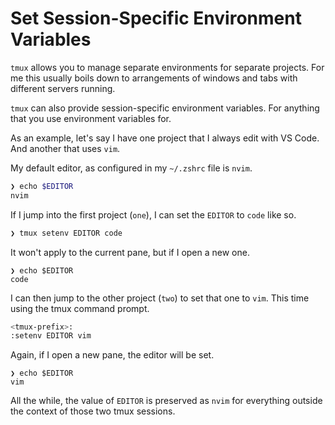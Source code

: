# Set Session-Specific Environment Variables

`tmux` allows you to manage separate environments for separate projects. For me
this usually boils down to arrangements of windows and tabs with different
servers running.

`tmux` can also provide session-specific environment variables. For anything
that you use environment variables for.

As an example, let's say I have one project that I always edit with VS Code.
And another that uses `vim`.

My default editor, as configured in my `~/.zshrc` file is `nvim`.

```bash
❯ echo $EDITOR
nvim
```

If I jump into the first project (`one`), I can set the `EDITOR` to `code` like
so.

```bash
❯ tmux setenv EDITOR code
```

It won't apply to the current pane, but if I open a new one.

```
❯ echo $EDITOR
code
```

I can then jump to the other project (`two`) to set that one to `vim`. This
time using the tmux command prompt.


```bash
<tmux-prefix>:
:setenv EDITOR vim
```

Again, if I open a new pane, the editor will be set.

```
❯ echo $EDITOR
vim
```

All the while, the value of `EDITOR` is preserved as `nvim` for everything
outside the context of those two tmux sessions.
